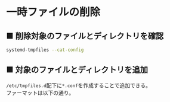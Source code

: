 # 一時ファイルの削除
## ■ 削除対象のファイルとディレクトリを確認
```sh
systemd-tmpfiles --cat-config
```

## ■ 対象のファイルとディレクトリを追加
`/etc/tmpfiles.d`配下に`*.conf`を作成することで追加できる。  
ファーマットは以下の通り。

